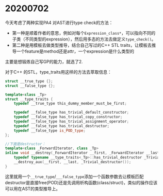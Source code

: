 # 20200702

今天考虑了两种实现PA4 对AST进行type check的方法：

- 第一种是顺着作者的意思，例如对每个`Expression_class*`，可以指向不同的子类（不同类型的expression），然后用多态的方法去做定义`type_check()`。
- 第二种是用模板去做类型推导，结合自己写过的C++ STL traits，让模板去推导一个feature是method还是attr，一个expression是什么类型的

主要是想锻炼自己写GP的能力，就选了2.

对于C++ 的STL，type_traits用这样的方法去萃取信息：

```C++
struct __true_type {};
struct __false_type {};

template<class _Tp>
struct __type_traits {
	typedef __true_type this_dummy_member_must_be_first;

	typedef __false_type has_trivial_default_constructor;
	typedef __false_type has_trivial_copy_constructor;
	typedef __false_type has_trivial_assignment_operator;
	typedef __false_type has_trivial_destructor;
	typedef __false_type is_POD_type;
};

//下面是destructor：
template<class _ForwardIterator, class _Tp>
inline void __destroy(_ForwardIterator __first, _ForwardIterator __last, _Tp*) {
	typedef typename __type_traits<_Tp>::has_trivial_destructor _Trivial_destructor;
	__destroy_aux(__first, __last, _Trivial_destructor());
}

```

这里就用一个`__true_type`/`___false_type`添加一个函数参数去让模板匹配destructor是直接free(POD)还是先调用析构函数(class/struct)，类似的操作应该可以用在AST的类型推导上。


